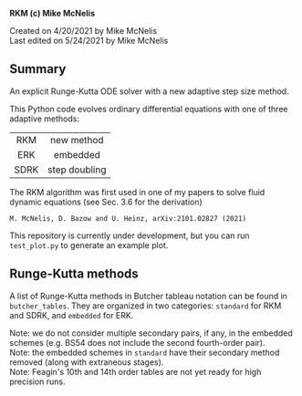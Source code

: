 **RKM (c) Mike McNelis**

Created on 4/20/2021 by Mike McNelis\
Last edited on 5/24/2021 by Mike McNelis

## Summary
An explicit Runge-Kutta ODE solver with a new adaptive step size method.

This Python code evolves ordinary differential equations with one of three adaptive methods:

| ||
|:----:|:-------------:|
| RKM  | new method    |
| ERK  | embedded      |
| SDRK | step doubling |

The RKM algorithm was first used in one of my papers to solve fluid dynamic equations (see Sec. 3.6 for the derivation)

    M. McNelis, D. Bazow and U. Heinz, arXiv:2101.02827 (2021)

This repository is currently under development, but you can run `test_plot.py` to generate an example plot.


## Runge-Kutta methods

A list of Runge-Kutta methods in Butcher tableau notation can be found in `butcher_tables`. They are organized in two categories: `standard` for RKM and SDRK, and `embedded` for ERK.

Note: we do not consider multiple secondary pairs, if any, in the embedded schemes (e.g. BS54 does not include the second fourth-order pair).\
Note: the embedded schemes in `standard` have their secondary method removed (along with extraneous stages).\
Note: Feagin's 10th and 14th order tables are not yet ready for high precision runs.



